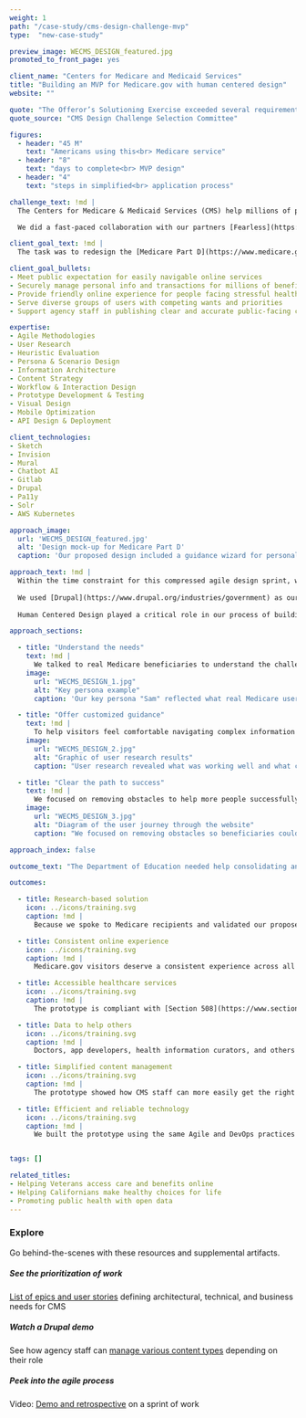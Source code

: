 ```yaml
---
weight: 1
path: "/case-study/cms-design-challenge-mvp"
type:  "new-case-study"

preview_image: WECMS_DESIGN_featured.jpg
promoted_to_front_page: yes

client_name: "Centers for Medicare and Medicaid Services"
title: "Building an MVP for Medicare.gov with human centered design"
website: ""

quote: "The Offeror’s Solutioning Exercise exceeded several requirements … This gives the Government confidence the Offeror will exceed most contract objectives as well. The overall rating for this factor is Excellent."
quote_source: "CMS Design Challenge Selection Committee"

figures:
  - header: "45 M"
    text: "Americans using this<br> Medicare service"
  - header: "8"
    text: "days to complete<br> MVP design"
  - header: "4"
    text: "steps in simplified<br> application process"

challenge_text: !md |
  The Centers for Medicare & Medicaid Services (CMS) help millions of people every year find and enroll in health care programs. Planning a large-scale web and content management project to improve the customer experience of their multiple websites, the agency launched a design challenge for the vendors that were finalists for the contract.

  We did a fast-paced collaboration with our partners [Fearless](https://fearless.tech/) and [KPMG](https://www.kpmg.us/) to submit deliverables in just 8 business days (including page designs, content recommendations, an API, and a clickable prototype with a smart chatbot). Our team won the challenge because the agency saw we could help them achieve their goal to better serve Medicare beneficiaries.

client_goal_text: !md |
  The task was to redesign the [Medicare Part D](https://www.medicare.gov/drug-coverage-part-d) section of the medicare.gov website, which helps people understand insurance options for their medication needs. For all their digital platforms, CMS needs to:

client_goal_bullets:
- Meet public expectation for easily navigable online services
- Securely manage personal info and transactions for millions of beneficiaries
- Provide friendly online experience for people facing stressful health situations
- Serve diverse groups of users with competing wants and priorities
- Support agency staff in publishing clear and accurate public-facing content

expertise:
- Agile Methodologies
- User Research
- Heuristic Evaluation
- Persona & Scenario Design
- Information Architecture
- Content Strategy
- Workflow & Interaction Design
- Prototype Development & Testing
- Visual Design
- Mobile Optimization
- API Design & Deployment

client_technologies:
- Sketch
- Invision
- Mural
- Chatbot AI
- Gitlab
- Drupal
- Pa11y
- Solr
- AWS Kubernetes

approach_image:
  url: 'WECMS_DESIGN_featured.jpg' 
  alt: 'Design mock-up for Medicare Part D'
  caption: 'Our proposed design included a guidance wizard for personalized exploration of medical benefits.' 

approach_text: !md | 
  Within the time constraint for this compressed agile design sprint, we conducted lean versions of the activities we would normally do to make sure the site was effective for Medicare recipients. Daily collaboration among all team members, from Design to DevOps to Developers, allowed us to quickly test and iterate on every step.  
  
  We used [Drupal](https://www.drupal.org/industries/government) as our preferred open source platform and the [CMS design system](https://design.cms.gov/), which builds on the U.S. Web Design System. Together, these tools provide a solid foundation for accessible [government websites](https://medium.com/civicactions/4-ways-to-improve-government-accessibility-through-open-source-8e20fabc7281) — a key goal for agencies like CMS that serve diverse and aging populations.  
  
  Human Centered Design played a critical role in our process of building a site that would be intuitive and useful to older Americans seeking information about their drug coverage options.

approach_sections:

  - title: "Understand the needs"
    text: !md |
      We talked to real Medicare beneficiaries to understand the challenges they faced in navigating the site. Based on what they said, we created a [key persona](https://drive.google.com/file/d/19f_pUBSrIRxDJdnvNa4uROiP_QwQKWoh/view?usp=sharing) to drive our scenario-based approach —  ensuring that our work solved real problems and created value for users. We also evaluated the existing site to see how well it met [standards for usability](https://www.nngroup.com/articles/ten-usability-heuristics/).
    image: 
      url: "WECMS_DESIGN_1.jpg"
      alt: "Key persona example"
      caption: 'Our key persona "Sam" reflected what real Medicare users think and feel as they use the site.'

  - title: "Offer customized guidance"
    text: !md |
      To help visitors feel comfortable navigating complex information about benefits coverage, we created several experience options for them to choose from. They could explore the site on their own, use the guidance wizard, or ask questions of the interactive chat bot. We also improved the Search function to deliver more relevant results. 
    image: 
      url: "WECMS_DESIGN_2.jpg"
      alt: "Graphic of user research results"
      caption: "User research revealed what was working well and what could be improved."

  - title: "Clear the path to success"
    text: !md |
      We focused on removing obstacles to help more people successfully find the information they needed. This was done through intuitive navigation and labels, scannable and actionable content, and a refreshed, accessible design. We tested our solutions with users and iterated based on their feedback.
    image: 
      url: "WECMS_DESIGN_3.jpg"
      alt: "Diagram of the user journey through the website"
      caption: "We focused on removing obstacles so beneficiaries could easily find impotant and relevant information."

approach_index: false

outcome_text: "The Department of Education needed help consolidating and updating the collection of websites for the Literacy and Information Communication System (LINCS)."

outcomes:

  - title: Research-based solution
    icon: ../icons/training.svg
    caption: !md |
      Because we spoke to Medicare recipients and validated our proposed solutions with them, CMS knows that real user needs will be met with the redesigned site, helping people access benefits more easily. 

  - title: Consistent online experience
    icon: ../icons/training.svg
    caption: !md |
      Medicare.gov visitors deserve a consistent experience across all parts of the site, on any device. Our design uses a mobile-first approach and a color palette that provides smooth transitions between pages. 

  - title: Accessible healthcare services
    icon: ../icons/training.svg
    caption: !md |
      The prototype is compliant with [Section 508](https://www.section508.gov/blog/accessibility-news-the-section-508-Update), using intuitive design and clear language to make complex medical insurance information easily accessible by the broadest possible representation of the public. 

  - title: Data to help others
    icon: ../icons/training.svg
    caption: !md |
      Doctors, app developers, health information curators, and others can pull valuable Medicare data for their own use through the API integration we created using the JSON:API that is part of Drupal core.

  - title: Simplified content management
    icon: ../icons/training.svg
    caption: !md |
      The prototype showed how CMS staff can more easily get the right information to the right people using templates and workflows in Drupal, customized for the agency’s various departments and content needs. 

  - title: Efficient and reliable technology
    icon: ../icons/training.svg
    caption: !md |
      We built the prototype using the same Agile and DevOps practices that we would on a larger scale — with streamlined workflows that allow us to build, test, and deploy new code quickly and securely. 


tags: []

related_titles:
- Helping Veterans access care and benefits online
- Helping Californians make healthy choices for life
- Promoting public health with open data
---
```


### Explore

Go behind-the-scenes with these resources and supplemental artifacts.

##### See the prioritization of work
[List of epics and user stories](https://drive.google.com/file/d/1vsnHz0AwXDr5PFeugboi-DwcOS62AGlF/view?usp=sharing) defining architectural, technical, and business needs for CMS

##### Watch a Drupal demo
See how agency staff can [manage various content types](https://drive.google.com/file/d/1U6lmMtyuzj3ip1Veh1e3_8R1epzPUA6q/view?usp=sharing) depending on their role

##### Peek into the agile process
Video: [Demo and retrospective](https://drive.google.com/file/d/1sabKhbf89t50hsEX8pl63u_9fG6lzOjz/view?usp=sharing) on a sprint of work
